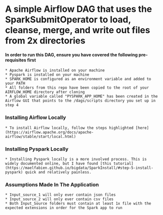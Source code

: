 # A simple Airflow DAG that uses the SparkSubmitOperator to load, cleanse, merge, and write out files from 2x directories

#### In order to run this DAG, ensure you have covered the following pre-requisites first

    * Apache Airflow is installed on your machine
    * Pyspark is installed on your machine
    * SPARK_HOME is configured as an environment variable and added to your PATH
    * All folders from this repo have been copied to the root of your AIRFLOW_HOME directory after cloning
    * A global variable called "PYSPARK_APP_HOME" has been created in the Airflow GUI that points to the /dags/scripts directory you set up in step 4

### Installing Airflow Locally

    * To install Airflow locally, follow the steps highlighted [here](https://airflow.apache.org/docs/apache-airflow/stable/start/local.html)

### Installing Pyspark Locally
    * Installing Pyspark locally is a more involved process. This is widely documented online, but I have found [this tutorial](https://maelfabien.github.io/bigdata/SparkInstall/#step-5-install-pyspark) quick and relatively painless.

### Assumptions Made In The Application
    * Input_source_1 will only ever contain json files
    * Input_source_2 will only ever contain csv files
    * Both Input_Source folders must contain at least 1x file with the expected extensions in order for the Spark app to run